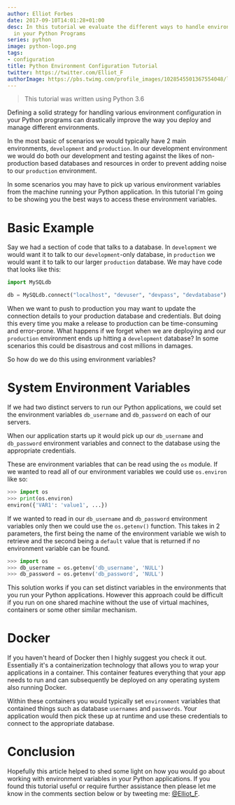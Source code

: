 ```yaml
---
author: Elliot Forbes
date: 2017-09-10T14:01:28+01:00
desc: In this tutorial we evaluate the different ways to handle environment configuration
  in your Python Programs
series: python
image: python-logo.png
tags:
- configuration
title: Python Environment Configuration Tutorial
twitter: https://twitter.com/Elliot_F
authorImage: https://pbs.twimg.com/profile_images/1028545501367554048/lzr43cQv_400x400.jpg
---
```


> This tutorial was written using Python 3.6

Defining a solid strategy for handling various environment configuration in your Python programs can drastically improve the way you deploy and manage different environments. 

In the most basic of scenarios we would typically have 2 main environments, `development` and `production`. In our development environment we would do both our development and testing against the likes of non-production based databases and resources in order to prevent adding noise to our `production` environment. 

In some scenarios you may have to pick up various environment variables from the machine running your Python application. In this tutorial I'm going to be showing you the best ways to access these environment variables.

# Basic Example

Say we had a section of code that talks to a database. In `development` we would want it to talk to our `development`-only database, in `production` we would want it to talk to our larger `production` database. We may have code that looks like this:

```python
import MySQLdb

db = MySQLdb.connect("localhost", "devuser", "devpass", "devdatabase")
``` 

When we want to push to production you may want to update the connection details to your production database and credentials. But doing this every time you make a release to production can be time-consuming and error-prone. What happens if we forget when we are deploying and our `production` environment ends up hitting a `development` database? In some scenarios this could be disastrous and cost millions in damages. 

So how do we do this using environment variables?

# System Environment Variables

If we had two distinct servers to run our Python applications, we could set the environment variables `db_username` and `db_password` on each of our servers. 

When our application starts up it would pick up our `db_username` and `db_password` environment variables and connect to the database using the appropriate credentials.

These are environment variables that can be read using the `os` module. If we wanted to read all of our environment variables we could use `os.environ` like so: 

```py
>>> import os
>>> print(os.environ)
environ({'VAR1': 'value1', ...})
```

If we wanted to read in our `db_username` and `db_password` environment variables only then we could use the `os.getenv()` function. This takes in 2 parameters, the first being the name of the environment variable we wish to retrieve and the second being a `default` value that is returned if no environment variable can be found. 

```py
>>> import os
>>> db_username = os.getenv('db_username', 'NULL')
>>> db_password = os.getenv('db_password', 'NULL')
```

This solution works if you can set distinct variables in the environments that you run your Python applications. However this approach could be difficult if you run on one shared machine without the use of virtual machines, containers or some other similar mechanism. 

# Docker

If you haven't heard of Docker then I highly suggest you check it out. Essentially it's a containerization technology that allows you to wrap your applications in a container. This container features everything that your app needs to run and can subsequently be deployed on any operating system also running Docker.

Within these containers you would typically set `environment` variables that contained things such as database `usernames` and `passwords`. Your application would then pick these up at runtime and use these credentials to connect to the appropriate database. 

# Conclusion

Hopefully this article helped to shed some light on how you would go about working with environment variables in your Python applications. If you found this tutorial useful or require further assistance then please let me know in the comments section below or by tweeting me: [@Elliot_F](https://twitter.com/elliot_f).